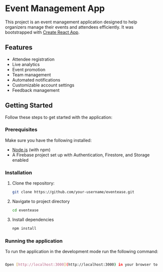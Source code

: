 # Event Management App

This project is an event management application designed to help organizers manage their events and attendees efficiently. It was bootstrapped with [Create React App](https://github.com/facebook/create-react-app).

## Features

- Attendee registration
- Live analytics
- Event promotion
- Team management
- Automated notifications
- Customizable account settings
- Feedback management

## Getting Started

Follow these steps to get started with the application:

### Prerequisites

Make sure you have the following installed:
- [Node.js](https://nodejs.org/) (with npm)
- A Firebase project set up with Authentication, Firestore, and Storage enabled

### Installation

1. Clone the repository:
   ```bash
   git clone https://github.com/your-username/eventease.git

2. Navigate to project directory
   ```bash
   cd eventease

3. Install dependencies
   ```bash
   npm install

### Running the application
   To run the application in the development mode run the following command:
   ```bash npm start
   
   Open [http://localhost:3000](http://localhost:3000) in your browser to view the app.